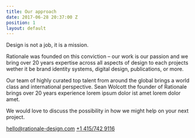 ```yaml
---
title: Our approach
date: 2017-06-28 20:37:00 Z
position: 1
layout: default
---
```


Design is not a job, it is a mission.

Rationale was founded on this conviction – our work is our passion and we bring over 20 years expertise across all aspects of design to each projects wether it be brand identity systems, digital design, publications, or more. 

Our team of highly curated top talent from around the global brings a world class and international perspective. Sean Wolcott the founder of Rationale brings over 20 years experience lorem ipsum dolor ist amet lorem dolor amet.

We would love to discuss the possibility in how we might help on your next project.

[hello@rationale-design.com](mailto:hello@rationale-design.com)
[+1 415/742 9116](tel:+14157429116)